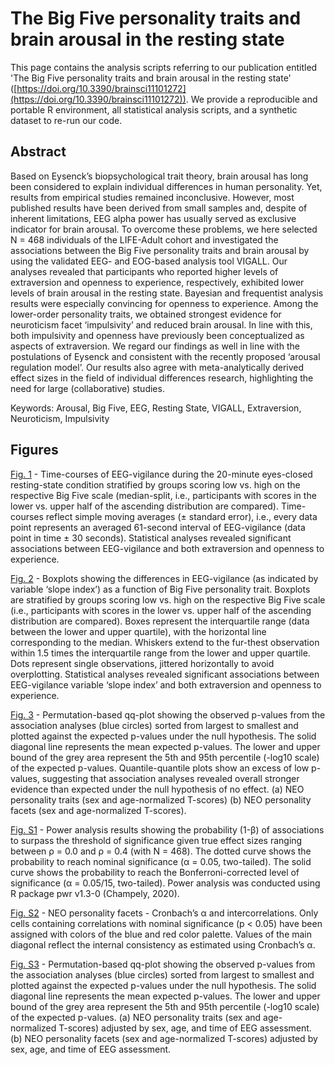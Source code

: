# The Big Five personality traits and brain arousal in the resting state            
This page contains the analysis scripts referring to our publication entitled 'The Big Five personality traits and brain arousal in the resting state' ([https://doi.org/10.3390/brainsci11101272](https://doi.org/10.3390/brainsci11101272)). We provide a reproducible and portable R environment, all statistical analysis scripts, and a synthetic dataset to re-run our code.

## Abstract
Based on Eysenck’s biopsychological trait theory, brain arousal has long been considered to explain individual differences in human personality. Yet, results from empirical studies remained inconclusive. However, most published results have been derived from small samples and, despite of inherent limitations, EEG alpha power has usually served as exclusive indicator for brain arousal. To overcome these problems, we here selected N = 468 individuals of the LIFE-Adult cohort and investigated the associations between the Big Five personality traits and brain arousal by using the validated EEG- and EOG-based analysis tool VIGALL. Our analyses revealed that participants who reported higher levels of extraversion and openness to experience, respectively, exhibited lower levels of brain arousal in the resting state. Bayesian and frequentist analysis results were especially convincing for openness to experience. Among the lower-order personality traits, we obtained strongest evidence for neuroticism facet ‘impulsivity’ and reduced brain arousal. In line with this, both impulsivity and openness have previously been conceptualized as aspects of extraversion. We regard our findings as well in line with the postulations of Eysenck and consistent with the recently proposed ‘arousal regulation model’. Our results also agree with meta-analytically derived effect sizes in the field of individual differences research, highlighting the need for large (collaborative) studies.<br>

Keywords: Arousal, Big Five, EEG, Resting State, VIGALL, Extraversion, Neuroticism, Impulsivity<br>


## Figures
[Fig. 1](https://pjawinski.github.io/bigv/code/figures/timeseries.png) - Time-courses of EEG-vigilance during the 20-minute eyes-closed resting-state condition stratified by groups scoring low vs. high on the respective Big Five scale (median-split, i.e., participants with scores in the lower vs. upper half of the ascending distribution are compared). Time-courses reflect simple moving averages (± standard error), i.e., every data point represents an averaged 61-second interval of EEG-vigilance (data point in time ± 30 seconds). Statistical analyses revealed significant associations between EEG-vigilance and both extraversion and openness to experience.<br>

[Fig. 2](https://pjawinski.github.io/bigv/code/figures/boxplots.png) - Boxplots showing the differences in EEG-vigilance (as indicated by variable ‘slope index’) as a function of Big Five personality trait. Boxplots are stratified by groups scoring low vs. high on the respective Big Five scale (i.e., participants with scores in the lower vs. upper half of the ascending distribution are compared). Boxes represent the interquartile range (data between the lower and upper quartile), with the horizontal line corresponding to the median. Whiskers extend to the fur-thest observation within 1.5 times the interquartile range from the lower and upper quartile. Dots represent single observations, jittered horizontally to avoid overplotting. Statistical analyses revealed significant associations between EEG-vigilance variable ‘slope index’ and both extraversion and openness to experience.<br>

[Fig. 3](https://pjawinski.github.io/bigv/code/figures/qqplot_full.png) - Permutation-based qq-plot showing the observed p-values from the association analyses (blue circles) sorted from largest to smallest and plotted against the expected p-values under the null hypothesis. The solid diagonal line represents the mean expected p-values. The lower and upper bound of the grey area represent the 5th and 95th percentile (-log10 scale) of the expected p-values. Quantile-quantile plots show an excess of low p-values, suggesting that association analyses revealed overall stronger evidence than expected under the null hypothesis of no effect. (a) NEO personality traits (sex and age-normalized T-scores) (b) NEO personality facets (sex and age-normalized T-scores).<br>


[Fig. S1](https://pjawinski.github.io/bigv/code/figures/power.png) - Power analysis results showing the probability (1-β) of associations to surpass the threshold of significance given true effect sizes ranging between ρ = 0.0 and ρ = 0.4 (with N = 468). The dotted curve shows the probability to reach nominal significance (α = 0.05, two-tailed). The solid curve shows the probability to reach the Bonferroni-corrected level of significance (α = 0.05/15, two-tailed). Power analysis was conducted using R package pwr v1.3-0 (Champely, 2020).<br>

[Fig. S2](https://pjawinski.github.io/bigv/code/figures/intercorr_facets.html) - NEO personality facets - Cronbach’s α and intercorrelations. Only cells containing correlations with nominal significance (p < 0.05) have been assigned with colors of the blue and red color palette. Values of the main diagonal reflect the internal consistency as estimated using Cronbach’s α.<br>

[Fig. S3](https://pjawinski.github.io/bigv/code/figures/qqplot_partial.png) - Permutation-based qq-plot showing the observed p-values from the association analyses (blue circles) sorted from largest to smallest and plotted against the expected p-values under the null hypothesis. The solid diagonal line represents the mean expected p-values. The lower and upper bound of the grey area represent the 5th and 95th percentile (-log10 scale) of the expected p-values. (a) NEO personality traits (sex and age-normalized T-scores) adjusted by sex, age, and time of EEG assessment. (b) NEO personality facets (sex and age-normalized T-scores) adjusted by sex, age, and time of EEG assessment.<br>
